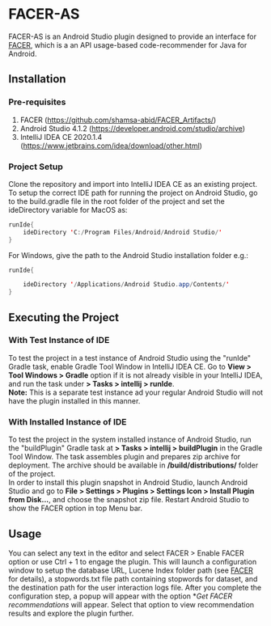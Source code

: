 # FACER-AS

FACER-AS is an Android Studio plugin designed to provide an interface for [FACER](https://github.com/shamsa-abid/FACER_Artifacts), which is a an API usage-based code-recommender for Java for Android.

## Installation 

### Pre-requisites

1. FACER (https://github.com/shamsa-abid/FACER_Artifacts/)
2. Android Studio 4.1.2 (https://developer.android.com/studio/archive)
3. IntelliJ IDEA CE 2020.1.4 (https://www.jetbrains.com/idea/download/other.html)

### Project Setup

Clone the repository and import into IntelliJ IDEA CE as an existing project. To setup the correct IDE path for  running the project on Android Studio, go to the build.gradle file in the root folder of the project and set the ideDirectory variable for MacOS as:

``` java
runIde{
    ideDirectory 'C:/Program Files/Android/Android Studio/'
}
```
For Windows, give the path to the Android Studio installation folder e.g.:

``` java
runIde{

    ideDirectory '/Applications/Android Studio.app/Contents/'
}
```

## Executing the Project

### With Test Instance of IDE

To test the project in a test instance of Android Studio using the "runIde" Gradle task, enable Gradle Tool Window in IntelliJ IDEA CE. Go to **View > Tool Windows > Gradle** option if it is not already visible in your IntelliJ IDEA, and run the task under **<Project> > Tasks > intellij > runIde**.\
**Note:** This is a separate test instance ad your regular Android Studio will not have the plugin installed in this manner.

### With Installed Instance of IDE

To test the project in the system installed instance of Android Studio, run the "buildPlugin" Gradle task at **<Project> > Tasks > intellij > buildPlugin** in the Gradle Tool Window. The task assembles plugin and prepares zip archive for deployment. The archive should be available in **/build/distributions/** folder of the project.\
In order to install this plugin snapshot in Android Studio, launch Android Studio and go to **File > Settings > Plugins > Settings Icon > Install Plugin from Disk...**, and choose the snapshot zip file. Restart Android Studio to show the FACER option in top Menu bar.


## Usage

You can select any text in the editor and select FACER > Enable FACER option or use Ctrl + 1 to engage the plugin. This will launch a configuration window to setup the database URL, Lucene Index folder path (see [FACER](https://github.com/shamsa-abid/FACER_Artifacts) for details), a stopwords.txt file path containing stopwords for dataset, and the destination path for the user interaction logs file. After you complete the configuration step, a popup will appear with the option **Get FACER recommendations* will appear. Select that option to view recommendation results and explore the plugin further.
